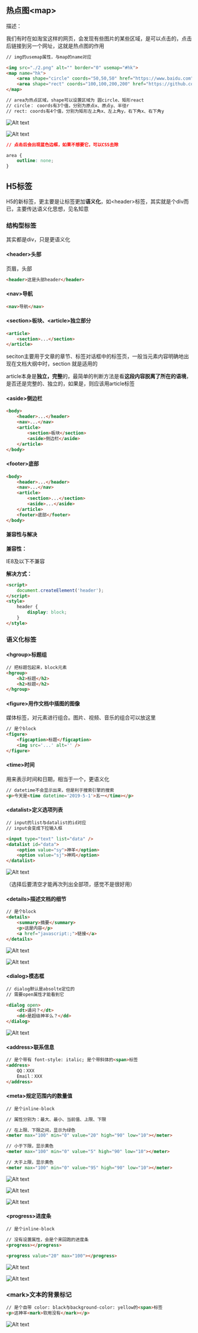 ## 热点图\<map>

描述：

我们有时在如淘宝这样的网页，会发现有些图片的某些区域，是可以点击的，点击后链接到另一个网址，这就是热点图的作用
    
```html
// img的usemap属性，与map的name对应

<img src="./2.png" alt="" border="0" usemap="#hk">
<map name="hk">
    <area shape="circle" coords="50,50,50" href="https://www.baidu.com" alt="" />
    <area shape="rect" coords="100,100,200,200" href="https://github.com/" alt="" />
</map>

// area为热点区域，shape可以设置区域为 圆circle、矩形react
// circle： coords有3个值，分别为原点x、原点y、半径r
// rect: coords有4个值，分别为矩形左上角x、左上角y，右下角x、右下角y
```
    
![Alt text](./imgs/15-01.png)

![Alt text](./imgs/15-02.png)

```css
// 点击后会出现蓝色边框，如果不想要它，可以CSS去除

area {
    outline: none;
}
```
    
## H5标签

H5的新标签，更主要是让标签更加**语义化**，如\<header>标签，其实就是个div而已，主要传达语义化思想，见名知意

### 结构型标签

其实都是div，只是更语义化

#### \<header>头部
    
页眉，头部

```html
<header>这是头部header</header>
```
    
#### \<nav>导航
    
```html
<nav>导航</nav>
```
    
#### \<section>板块、\<article>独立部分

```html
<article>
    <section>...</section>
</article>
```
    
seciton主要用于文章的章节、标签对话框中的标签页，一般当元素内容明确地出现在文档大纲中时，section 就是适用的

article本身是**独立，完整**的，最简单的判断方法是看**这段内容脱离了所在的语境**，是否还是完整的、独立的，如果是，则应该用article标签

#### \<aside>侧边栏

```html
<body>
    <header>...</header>
    <nav>...</nav>
    <article>
        <section>板块</section>
        <aside>侧边栏</aside>
    </article>
</body>
```
    
#### \<footer>底部

```html
<body>
    <header>...</header>
    <nav>...</nav>
    <article>
        <section>...</section>
        <aside>...</aside>
    </article>
    <footer>底部</footer>
</body>
```
    
#### 兼容性与解决

**兼容性：**

IE8及以下不兼容

**解决方式：**

```html
<script>
    document.createElement('header');
</script>
<style>
    header {
        display: block;
    }
</style>
```
    
### 语义化标签

#### \<hgroup>标题组
    
```html
// 把标题包起来，block元素
<hgroup>
    <h2>标题</h2>
    <h2>标题</h2>
</hgroup>
```

#### \<figure>用作文档中插图的图像

媒体标签，对元素进行组合。图片、视频、音乐的组合可以放这里
    
```html
// 是个block
<figure>
    <figcaption>标题</figcaption>
    <img src='...' alt='' />
</figure>
```
    
#### \<time>时间

用来表示时间和日期，相当于一个<span>，更语义化
    
```html
// datetime不会显示出来，但是利于搜索引擎的搜索
<p>今天是<time datetime='2019-5-1'>五一</time></p>
```
    
#### \<datalist>定义选项列表
    
```html
// input的list与datalist的id对应
// input会变成下拉输入框

<input type="text" list="data" />
<datalist id="data">
    <option value="sy">神羊</option>
    <option value="sj">神鸡</option>
</datalist>
```
    
![Alt text](./imgs/15-03.png)

（选择后要清空才能再次列出全部项，感觉不是很好用）

#### \<details>描述文档的细节
    
```html
// 是个block
<details>
    <summary>摘要</summary>
    <p>这是内容</p>
    <a href="javascript:;">链接</a>
</details>
```
    
![Alt text](./imgs/15-04.png)

![Alt text](./imgs/15-05.png)

#### \<dialog>模态框
    
```html
// dialog默认是absolte定位的
// 需要open属性才能看到它

<dialog open>
    <dt>请问？</dt>
    <dd>是超级神羊么？</dd>
</dialog>
```
    
![Alt text](./imgs/15-06.png)

#### \<address>联系信息

```html
// 是个带有 font-style: italic; 是个带斜体的<span>标签
<address>
    QQ：XXX
    Email：XXX
</address>
```
    
#### \<meta>规定范围内的数量值

```html
// 是个inline-block

// 属性分别为：最大、最小、当前值、上限、下限

// 在上限、下限之间，显示为绿色
<meter max="100" min="0" value="20" high="90" low="10"></meter>

// 小于下限，显示黄色
<meter max="100" min="0" value="5" high="90" low="10"></meter>

// 大于上限，显示黄色
<meter max="100" min="0" value="95" high="90" low="10"></meter>
```
    
![Alt text](./imgs/15-07.png)

![Alt text](./imgs/15-08.png)

![Alt text](./imgs/15-09.png)

#### \<progress>进度条

```html
// 是个inline-block

// 没有设置属性，会是个来回跑的进度条
<progress></progress>

<progress value="20" max="100"></progress>
```
    
![Alt text](./imgs/15-10.png)

![Alt text](./imgs/15-11.png)

### \<mark>文本的背景标记

```html
// 是个自带 color: black与background-color: yellow的<span>标签
<p>这神羊<mark>软用没有</mark></p>
```

![Alt text](./imgs/15-12.png)